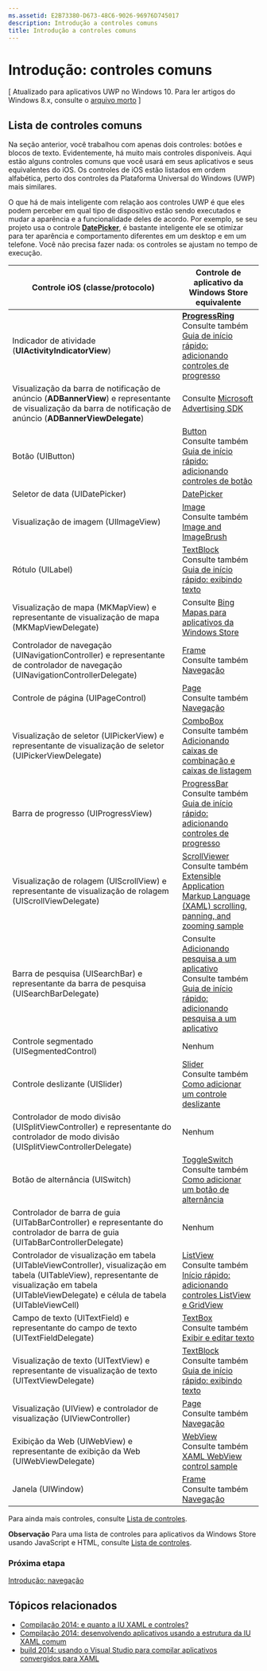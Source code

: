 ```yaml
---
ms.assetid: E2B73380-D673-48C6-9026-96976D745017
description: Introdução a controles comuns
title: Introdução a controles comuns
---
```


# Introdução: controles comuns

\[ Atualizado para aplicativos UWP no Windows 10. Para ler artigos do Windows 8.x, consulte o [arquivo morto](http://go.microsoft.com/fwlink/p/?linkid=619132) \]

## Lista de controles comuns

Na seção anterior, você trabalhou com apenas dois controles: botões e blocos de texto. Evidentemente, há muito mais controles disponíveis. Aqui estão alguns controles comuns que você usará em seus aplicativos e seus equivalentes do iOS. Os controles de iOS estão listados em ordem alfabética, perto dos controles da Plataforma Universal do Windows (UWP) mais similares.

O que há de mais inteligente com relação aos controles UWP é que eles podem perceber em qual tipo de dispositivo estão sendo executados e mudar a aparência e a funcionalidade deles de acordo. Por exemplo, se seu projeto usa o controle [**DatePicker**](https://msdn.microsoft.com/library/windows/apps/br211681), é bastante inteligente ele se otimizar para ter aparência e comportamento diferentes em um desktop e em um telefone. Você não precisa fazer nada: os controles se ajustam no tempo de execução.

| Controle iOS (classe/protocolo) | Controle de aplicativo da Windows Store equivalente |
|------------------------------|--------------------------------------|
| Indicador de atividade (**UIActivityIndicatorView**) | [**ProgressRing**](https://msdn.microsoft.com/library/windows/apps/br227538) <br/> Consulte também [Guia de início rápido: adicionando controles de progresso](https://msdn.microsoft.com/library/windows/apps/xaml/hh780651) |
| Visualização da barra de notificação de anúncio (**ADBannerView**) e representante de visualização da barra de notificação de anúncio (**ADBannerViewDelegate**) | Consulte [Microsoft Advertising SDK](http://go.microsoft.com/fwlink/p/?LinkId=263494) |
| Botão (UIButton) | [Button](https://msdn.microsoft.com/library/windows/apps/br209265) <br/> Consulte também [Guia de início rápido: adicionando controles de botão](https://msdn.microsoft.com/library/windows/apps/xaml/jj153346) |
| Seletor de data (UIDatePicker) | [DatePicker](https://msdn.microsoft.com/library/windows/apps/br211681) |
| Visualização de imagem (UIImageView) | [Image](https://msdn.microsoft.com/library/windows/apps/br242752) <br/> Consulte também [Image and ImageBrush](https://msdn.microsoft.com/library/windows/apps/mt280382) |
| Rótulo (UILabel) | [TextBlock](https://msdn.microsoft.com/library/windows/apps/br209652) <br/> Consulte também [Guia de início rápido: exibindo texto](https://msdn.microsoft.com/library/windows/apps/xaml/hh700392) |
| Visualização de mapa (MKMapView) e representante de visualização de mapa (MKMapViewDelegate) | Consulte [Bing Mapas para aplicativos da Windows Store](http://go.microsoft.com/fwlink/p/?LinkId=263496) |
| Controlador de navegação (UINavigationController) e representante de controlador de navegação (UINavigationControllerDelegate) | [Frame](https://msdn.microsoft.com/library/windows/apps/br242682) <br/> Consulte também [Navegação](https://msdn.microsoft.com/library/windows/apps/mt187344) |
| Controle de página (UIPageControl) | [Page](https://msdn.microsoft.com/library/windows/apps/br227503) <br/> Consulte também [Navegação](https://msdn.microsoft.com/library/windows/apps/mt187344) |
| Visualização de seletor (UIPickerView) e representante de visualização de seletor (UIPickerViewDelegate) | [ComboBox](https://msdn.microsoft.com/library/windows/apps/br209348) <br/> Consulte também [Adicionando caixas de combinação e caixas de listagem](https://msdn.microsoft.com/library/windows/apps/xaml/hh780616) |
| Barra de progresso (UIProgressView) | [ProgressBar](https://msdn.microsoft.com/library/windows/apps/br227529) <br/> Consulte também [Guia de início rápido: adicionando controles de progresso](https://msdn.microsoft.com/library/windows/apps/xaml/hh780651) |
| Visualização de rolagem (UIScrollView) e representante de visualização de rolagem (UIScrollViewDelegate) | [ScrollViewer](https://msdn.microsoft.com/library/windows/apps/br209527) <br/>  Consulte também [Extensible Application Markup Language (XAML) scrolling, panning, and zooming sample](http://go.microsoft.com/fwlink/p/?LinkId=238577) |
| Barra de pesquisa (UISearchBar) e representante da barra de pesquisa (UISearchBarDelegate) | Consulte [Adicionando pesquisa a um aplicativo](https://msdn.microsoft.com/library/windows/apps/xaml/jj130767) <br/>  Consulte também [Guia de início rápido: adicionando pesquisa a um aplicativo](https://msdn.microsoft.com/library/windows/apps/xaml/hh868180) |
| Controle segmentado (UISegmentedControl) | Nenhum |
| Controle deslizante (UISlider) | [Slider](https://msdn.microsoft.com/library/windows/apps/br209614) <br/>  Consulte também [Como adicionar um controle deslizante](https://msdn.microsoft.com/library/windows/apps/xaml/hh868197) |
| Controlador de modo divisão (UISplitViewController) e representante do controlador de modo divisão (UISplitViewControllerDelegate) | Nenhum |
| Botão de alternância (UISwitch) | [ToggleSwitch](https://msdn.microsoft.com/library/windows/apps/br209712) <br/>  Consulte também [Como adicionar um botão de alternância](https://msdn.microsoft.com/library/windows/apps/xaml/hh868198) |
| Controlador de barra de guia (UITabBarController) e representante do controlador de barra de guia (UITabBarControllerDelegate) | Nenhum |
| Controlador de visualização em tabela (UITableViewController), visualização em tabela (UITableView), representante de visualização em tabela (UITableViewDelegate) e célula de tabela (UITableViewCell) | [ListView](https://msdn.microsoft.com/library/windows/apps/br242878) <br/>  Consulte também [Início rápido: adicionando controles ListView e GridView](https://msdn.microsoft.com/library/windows/apps/xaml/hh780650) |
| Campo de texto (UITextField) e representante do campo de texto (UITextFieldDelegate) | [TextBox](https://msdn.microsoft.com/library/windows/apps/br209683) <br/>  Consulte também [Exibir e editar texto](https://msdn.microsoft.com/library/windows/apps/mt280218) |
| Visualização de texto (UITextView) e representante de visualização de texto (UITextViewDelegate) | [TextBlock](https://msdn.microsoft.com/library/windows/apps/br209652) <br/>  Consulte também [Guia de início rápido: exibindo texto](https://msdn.microsoft.com/library/windows/apps/xaml/hh700392) |
| Visualização (UIView) e controlador de visualização (UIViewController) | [Page](https://msdn.microsoft.com/library/windows/apps/br227503) <br/>  Consulte também [Navegação](https://msdn.microsoft.com/library/windows/apps/mt187344) |
| Exibição da Web (UIWebView) e representante de exibição da Web (UIWebViewDelegate) | [WebView](https://msdn.microsoft.com/library/windows/apps/br227702) <br/>  Consulte também [XAML WebView control sample](http://go.microsoft.com/fwlink/p/?LinkId=238582) |
| Janela (UIWindow) | [Frame](https://msdn.microsoft.com/library/windows/apps/br242682) <br/>  Consulte também [Navegação](https://msdn.microsoft.com/library/windows/apps/mt187344) |

Para ainda mais controles, consulte [Lista de controles](https://msdn.microsoft.com/library/windows/apps/mt185406).

**Observação**  Para uma lista de controles para aplicativos da Windows Store usando JavaScript e HTML, consulte [Lista de controles](https://msdn.microsoft.com/library/windows/apps/hh465453).

### Próxima etapa

[Introdução: navegação](getting-started-navigation.md)

## Tópicos relacionados

* [Compilação 2014: e quanto a IU XAML e controles?](http://go.microsoft.com/fwlink/p/?LinkID=397897)
* [Compilação 2014: desenvolvendo aplicativos usando a estrutura da IU XAML comum](http://go.microsoft.com/fwlink/p/?LinkID=397898)
* [build 2014: usando o Visual Studio para compilar aplicativos convergidos para XAML](http://go.microsoft.com/fwlink/p/?LinkID=397876)


<!--HONumber=Mar16_HO1-->


